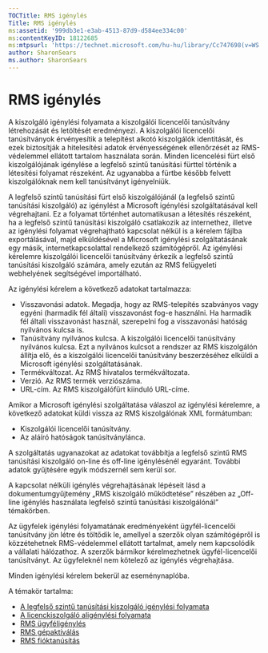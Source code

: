 ```yaml
---
TOCTitle: RMS igénylés
Title: RMS igénylés
ms:assetid: '999db3e1-e3ab-4513-87d9-d584ee334c00'
ms:contentKeyID: 18122685
ms:mtpsurl: 'https://technet.microsoft.com/hu-hu/library/Cc747698(v=WS.10)'
author: SharonSears
ms.author: SharonSears
---
```


RMS igénylés
============

A kiszolgáló igénylési folyamata a kiszolgálói licencelői tanúsítvány létrehozását és letöltését eredményezi. A kiszolgálói licencelői tanúsítványok érvényesítik a telepítést alkotó kiszolgálók identitását, és ezek biztosítják a hitelesítési adatok érvényességének ellenőrzését az RMS-védelemmel ellátott tartalom használata során. Minden licencelési fürt első kiszolgálójának igénylése a legfelső szintű tanúsítási fürttel történik a létesítési folyamat részeként. Az ugyanabba a fürtbe később felvett kiszolgálóknak nem kell tanúsítványt igényelniük.

A legfelső szintű tanúsítási fürt első kiszolgálójánál (a legfelső szintű tanúsítási kiszolgáló) az igénylést a Microsoft igénylési szolgáltatásával kell végrehajtani. Ez a folyamat történhet automatikusan a létesítés részeként, ha a legfelső szintű tanúsítási kiszolgáló csatlakozik az internethez, illetve az igénylési folyamat végrehajtható kapcsolat nélkül is a kérelem fájlba exportálásával, majd elküldésével a Microsoft igénylési szolgáltatásának egy másik, internetkapcsolattal rendelkező számítógépről. Az igénylési kérelemre kiszolgálói licencelői tanúsítvány érkezik a legfelső szintű tanúsítási kiszolgáló számára, amely ezután az RMS felügyeleti webhelyének segítségével importálható.

Az igénylési kérelem a következő adatokat tartalmazza:

-   Visszavonási adatok. Megadja, hogy az RMS-telepítés szabványos vagy egyéni (harmadik fél általi) visszavonást fog-e használni. Ha harmadik fél általi visszavonást használ, szerepelni fog a visszavonási hatóság nyilvános kulcsa is.
-   Tanúsítvány nyilvános kulcsa. A kiszolgálói licencelői tanúsítvány nyilvános kulcsa. Ezt a nyilvános kulcsot a rendszer az RMS kiszolgálón állítja elő, és a kiszolgálói licencelői tanúsítvány beszerzéséhez elküldi a Microsoft igénylési szolgáltatásának.
-   Termékváltozat. Az RMS hivatalos termékváltozata.
-   Verzió. Az RMS termék verziószáma.
-   URL-cím. Az RMS kiszolgálófürt kiinduló URL-címe.

Amikor a Microsoft igénylési szolgáltatása válaszol az igénylési kérelemre, a következő adatokat küldi vissza az RMS kiszolgálónak XML formátumban:

-   Kiszolgálói licencelői tanúsítvány.
-   Az aláíró hatóságok tanúsítványlánca.

A szolgáltatás ugyanazokat az adatokat továbbítja a legfelső szintű RMS tanúsítási kiszolgáló on-line és off-line igénylésénél egyaránt. További adatok gyűjtésére egyik módszernél sem kerül sor.

A kapcsolat nélküli igénylés végrehajtásának lépéseit lásd a dokumentumgyűjtemény „RMS kiszolgáló működtetése” részében az „Off-line igénylés használata legfelső szintű tanúsítási kiszolgálónál” témakörben.

Az ügyfelek igénylési folyamatának eredményeként ügyfél-licencelői tanúsítvány jön létre és töltődik le, amellyel a szerzők olyan számítógépről is közzétehetnek RMS-védelemmel ellátott tartalmat, amely nem kapcsolódik a vállalati hálózathoz. A szerzők bármikor kérelmezhetnek ügyfél-licencelői tanúsítványt. Az ügyfeleknél nem kötelező az igénylés végrehajtása.

Minden igénylési kérelem bekerül az eseménynaplóba.

A témakör tartalma:

-   [A legfelső szintű tanúsítási kiszolgáló igénylési folyamata](https://technet.microsoft.com/f08bc919-f090-4843-b2ce-b40d558012ce)
-   [A licenckiszolgáló aligénylési folyamata](https://technet.microsoft.com/7bc63397-9186-464c-8824-867038adce9b)
-   [RMS ügyféligénylés](https://technet.microsoft.com/9c1d07bf-7235-4694-8291-ac2e5b221f4a)
-   [RMS gépaktiválás](https://technet.microsoft.com/09a0d631-9860-477f-9d10-df61b3bfe125)
-   [RMS fióktanúsítás](https://technet.microsoft.com/c9a385c5-6dbb-47f5-a80f-69718e6f9deb)
